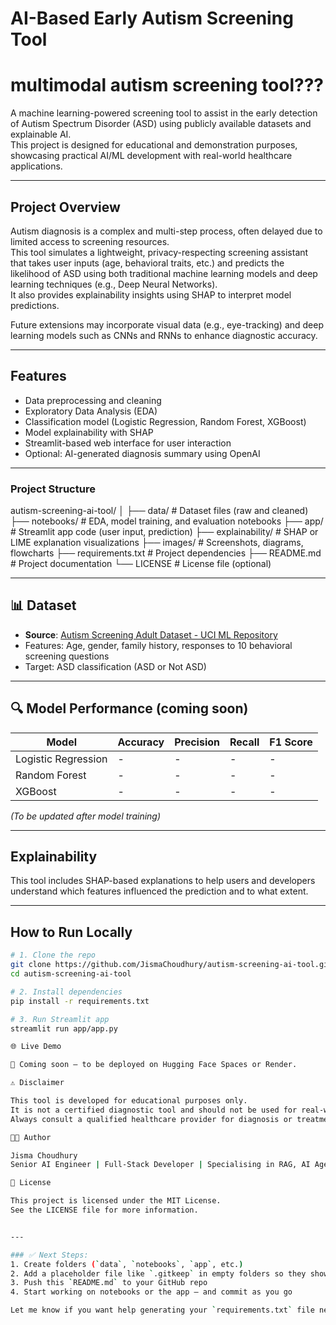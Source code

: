 # AI-Based Early Autism Screening Tool

# multimodal autism screening tool???
A machine learning-powered screening tool to assist in the early detection of Autism Spectrum Disorder (ASD) using publicly available datasets and explainable AI.  
This project is designed for educational and demonstration purposes, showcasing practical AI/ML development with real-world healthcare applications.

---

## Project Overview

Autism diagnosis is a complex and multi-step process, often delayed due to limited access to screening resources.  
This tool simulates a lightweight, privacy-respecting screening assistant that takes user inputs (age, behavioral traits, etc.) and predicts the likelihood of ASD using both traditional machine learning models and deep learning techniques (e.g., Deep Neural Networks).  
It also provides explainability insights using SHAP to interpret model predictions.  

Future extensions may incorporate visual data (e.g., eye-tracking) and deep learning models such as CNNs and RNNs to enhance diagnostic accuracy.

---

## Features

- Data preprocessing and cleaning
- Exploratory Data Analysis (EDA)
- Classification model (Logistic Regression, Random Forest, XGBoost)
- Model explainability with SHAP
- Streamlit-based web interface for user interaction
- Optional: AI-generated diagnosis summary using OpenAI

---
### Project Structure

autism-screening-ai-tool/
│
├── data/                  # Dataset files (raw and cleaned)
├── notebooks/             # EDA, model training, and evaluation notebooks
├── app/                   # Streamlit app code (user input, prediction)
├── explainability/        # SHAP or LIME explanation visualizations
├── images/                # Screenshots, diagrams, flowcharts
├── requirements.txt       # Project dependencies
├── README.md              # Project documentation
└── LICENSE                # License file (optional)


---

## 📊 Dataset

- **Source**: [Autism Screening Adult Dataset - UCI ML Repository](https://archive.ics.uci.edu/ml/datasets/Autism+Screening+Adult)
- Features: Age, gender, family history, responses to 10 behavioral screening questions
- Target: ASD classification (ASD or Not ASD)

---

## 🔍 Model Performance (coming soon)

| Model              | Accuracy | Precision | Recall | F1 Score |
|-------------------|----------|-----------|--------|----------|
| Logistic Regression | -        | -         | -      | -        |
| Random Forest      | -        | -         | -      | -        |
| XGBoost            | -        | -         | -      | -        |

*(To be updated after model training)*

---

## Explainability

This tool includes SHAP-based explanations to help users and developers understand which features influenced the prediction and to what extent.

---

## How to Run Locally

```bash
# 1. Clone the repo
git clone https://github.com/JismaChoudhury/autism-screening-ai-tool.git
cd autism-screening-ai-tool

# 2. Install dependencies
pip install -r requirements.txt

# 3. Run Streamlit app
streamlit run app/app.py

🌐 Live Demo

🚧 Coming soon — to be deployed on Hugging Face Spaces or Render.

⚠️ Disclaimer

This tool is developed for educational purposes only.
It is not a certified diagnostic tool and should not be used for real-world medical decision-making.
Always consult a qualified healthcare provider for diagnosis or treatment.

🧑‍💻 Author

Jisma Choudhury
Senior AI Engineer | Full-Stack Developer | Specialising in RAG, AI Agents & LLM Applications

📄 License

This project is licensed under the MIT License.
See the LICENSE file for more information.


---

### ✅ Next Steps:
1. Create folders (`data`, `notebooks`, `app`, etc.)
2. Add a placeholder file like `.gitkeep` in empty folders so they show up on GitHub
3. Push this `README.md` to your GitHub repo
4. Start working on notebooks or the app — and commit as you go

Let me know if you want help generating your `requirements.txt` file next or a starter notebook to begin with!


